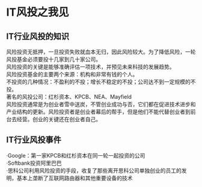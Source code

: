 # IT风投之我见
## IT行业风投的知识
风险投资无抵押，一旦投资失败就血本无归，因此风险较大。为了降低风险，一轮风投基金必须要投十几家到几十家公司。    
风险投资的关键是能够准确评估一项技术，并预见未来科技的发展趋势。  
风险投资基金的主要两个来源：机构和非常有钱的个人。    
不投资的几种情况：不盈利的不投；增长不稳定的不投；公司达不到一定规模的不投。  
著名的风投公司：红杉资本、KPCB、NEA、Mayfield  
风险投资通常是为创业者雪中送炭，不管创业成功与否，它们都在促进技术进步和产业结构的更新。风险投资者是创业者幕后的帮手，但是他们不能代替创业者到前台去经营。创业的关键还在创业者自己。
## IT行业风投事件
·Google：第一家KPCB和红杉资本在同一轮一起投资的公司  
·Softbank投资阿里巴巴  
·思科公司利用风险投资的手段，收复了那些离开思科公司单独创业的员工的发明，基本上垄断了互联网路由器和其他重要设备的技术